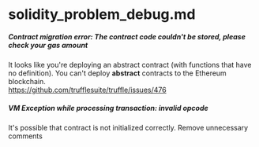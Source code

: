 # solidity_problem_debug.md

##### Contract migration error: The contract code couldn't be stored, please check your gas amount
It looks like you're deploying an abstract contract (with functions that have no definition).
You can't deploy **abstract** contracts to the Ethereum blockchain.<br>
https://github.com/trufflesuite/truffle/issues/476

##### VM Exception while processing transaction: invalid opcode
It's possible that contract is not initialized correctly.
Remove unnecessary comments
